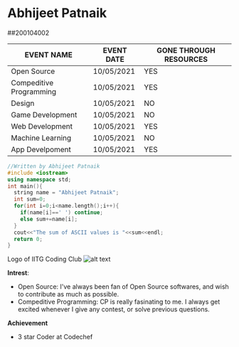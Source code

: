# Abhijeet Patnaik 
##200104002

|EVENT NAME|EVENT DATE|GONE THROUGH RESOURCES|
|----------|----------|----------------------|
|Open Source|10/05/2021|YES|
|Compeditive Programming|10/05/2021|YES
|Design|10/05/2021|NO|
|Game Development|10/05/2021|NO|
|Web Development|10/05/2021|YES|
|Machine Learning|10/05/2021|NO|
|App Develpoment|10/05/2021|YES|

```C++
//Written by Abhijeet Patnaik
#include <iostream>
using namespace std;
int main(){
  string name = "Abhijeet Patnaik";
  int sum=0;
  for(int i=0;i<name.length();i++){
    if(name[i]==' ') continue;
    else sum+=name[i];
  }
  cout<<"The sum of ASCII values is "<<sum<<endl;
  return 0;
}
```

Logo of IITG Coding Club
![alt text](https://github.com/codingiitg/open_source_submission/blob/main/coding-club%20logo.png?raw=true)

**Intrest**:
* Open Source: I've always been fan of Open Source softwares, and wish to contribute as much as possible.
* Compeditive Programming: CP is really fasinating to me. I always get excited whenever I give any contest, or solve previous questions.

**Achievement**
* 3 star Coder at Codechef
